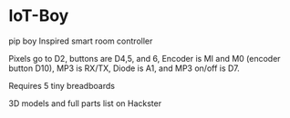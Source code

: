 # IoT-Boy
pip boy Inspired smart room controller

Pixels go to D2, buttons are D4,5, and 6, Encoder is MI and M0 (encoder button D10), MP3 is RX/TX, Diode is A1, and MP3 on/off is D7.

Requires 5 tiny breadboards

3D models and full parts list on Hackster
